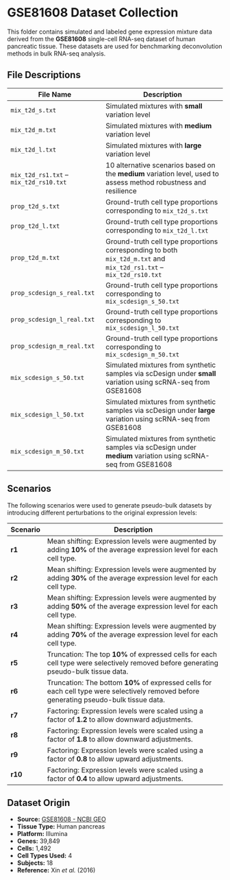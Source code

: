 # GSE81608 Dataset Collection

This folder contains simulated and labeled gene expression mixture data derived from the **GSE81608** single-cell RNA-seq dataset of human pancreatic tissue. These datasets are used for benchmarking deconvolution methods in bulk RNA-seq analysis.

## File Descriptions

| File Name                                 | Description                                                                 |
|------------------------------------------|-----------------------------------------------------------------------------|
| `mix_t2d_s.txt`                          | Simulated mixtures with **small** variation level                           |
| `mix_t2d_m.txt`                          | Simulated mixtures with **medium** variation level                          |
| `mix_t2d_l.txt`                          | Simulated mixtures with **large** variation level                           |
| `mix_t2d_rs1.txt` – `mix_t2d_rs10.txt`   | 10 alternative scenarios based on the **medium** variation level, used to assess method robustness and resilience |
| `prop_t2d_s.txt`                         | Ground-truth cell type proportions corresponding to `mix_t2d_s.txt`         |
| `prop_t2d_l.txt`                         | Ground-truth cell type proportions corresponding to `mix_t2d_l.txt`         |
| `prop_t2d_m.txt`                         | Ground-truth cell type proportions corresponding to both `mix_t2d_m.txt` and `mix_t2d_rs1.txt` – `mix_t2d_rs10.txt` |
| `prop_scdesign_s_real.txt`                         | Ground-truth cell type proportions corresponding to `mix_scdesign_s_50.txt`         |
| `prop_scdesign_l_real.txt`                         | Ground-truth cell type proportions corresponding to `mix_scdesign_l_50.txt`         |
| `prop_scdesign_m_real.txt`                         | Ground-truth cell type proportions corresponding to `mix_scdesign_m_50.txt`  |
| `mix_scdesign_s_50.txt`                         | Simulated mixtures from synthetic samples via scDesign under **small** variation using scRNA-seq from GSE81608         |
| `mix_scdesign_l_50.txt`                         | Simulated mixtures from synthetic samples via scDesign under **large** variation using scRNA-seq from GSE81608         |
| `mix_scdesign_m_50.txt`                         | 	Simulated mixtures from synthetic samples via scDesign under **medium** variation using scRNA-seq from GSE81608  |


## Scenarios

The following scenarios were used to generate pseudo-bulk datasets by introducing different perturbations to the original expression levels:

| Scenario | Description |
|----------|-------------|
| **r1** | Mean shifting: Expression levels were augmented by adding **10%** of the average expression level for each cell type. |
| **r2** | Mean shifting: Expression levels were augmented by adding **30%** of the average expression level for each cell type. |
| **r3** | Mean shifting: Expression levels were augmented by adding **50%** of the average expression level for each cell type. |
| **r4** | Mean shifting: Expression levels were augmented by adding **70%** of the average expression level for each cell type. |
| **r5** | Truncation: The top **10%** of expressed cells for each cell type were selectively removed before generating pseudo-bulk tissue data. |
| **r6** | Truncation: The bottom **10%** of expressed cells for each cell type were selectively removed before generating pseudo-bulk tissue data. |
| **r7** | Factoring: Expression levels were scaled using a factor of **1.2** to allow downward adjustments. |
| **r8** | Factoring: Expression levels were scaled using a factor of **1.8** to allow downward adjustments. |
| **r9** | Factoring: Expression levels were scaled using a factor of **0.8** to allow upward adjustments. |
| **r10** | Factoring: Expression levels were scaled using a factor of **0.4** to allow upward adjustments. |


## Dataset Origin

- **Source:** [GSE81608 - NCBI GEO](https://www.ncbi.nlm.nih.gov/geo/query/acc.cgi?acc=GSE81608)
- **Tissue Type:** Human pancreas
- **Platform:** Illumina
- **Genes:** 39,849
- **Cells:** 1,492
- **Cell Types Used:** 4
- **Subjects:** 18
- **Reference:** Xin *et al.* (2016)
